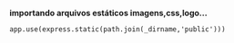 __importando arquivos estáticos 
imagens,css,logo...__
```
app.use(express.static(path.join(_dirname,'public')))
```